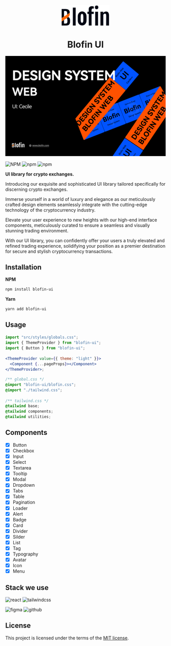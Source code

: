 <p align="center">
  <a href="https://blofin.com/" rel="noopener" target="_blank"><img width="150" src="/src/assets/logo.svg" alt="Blofin logo"></a>
</p>

<h1 align="center">Blofin UI</h1>

![cover](./src/assets/cover.png)

![NPM](https://img.shields.io/npm/l/blofin-ui)
![npm](https://img.shields.io/npm/v/blofin-ui)
![npm](https://img.shields.io/npm/dt/blofin-ui)

**UI library for crypto exchanges.**

Introducing our exquisite and sophisticated UI library tailored specifically for discerning crypto exchanges.

Immerse yourself in a world of luxury and elegance as our meticulously crafted design elements seamlessly integrate with the cutting-edge technology of the cryptocurrency industry.

Elevate your user experience to new heights with our high-end interface components, meticulously curated to ensure a seamless and visually stunning trading environment.

With our UI library, you can confidently offer your users a truly elevated and refined trading experience, solidifying your position as a premier destination for secure and stylish cryptocurrency transactions.

## Installation

**NPM**

```bash
npm install blofin-ui
```

**Yarn**

```bash
yarn add blofin-ui
```

## Usage

```jsx
import "src/styles/globals.css";
import { ThemeProvider } from "blofin-ui";
import { Button } from "blofin-ui";

<ThemeProvider value={{ theme: "light" }}>
  <Component {...pageProps}></Component>
</ThemeProvider>;
```

```css
/** global.css */
@import "blofin-ui/blofin.css";
@import "./tailwind.css";

/** tailwind.css */
@tailwind base;
@tailwind components;
@tailwind utilities;
```

## Components

- [x] Button
- [x] Checkbox
- [x] Input
- [x] Select
- [x] Textarea
- [x] Tooltip
- [x] Modal
- [x] Dropdown
- [x] Tabs
- [x] Table
- [x] Pagination
- [x] Loader
- [x] Alert
- [x] Badge
- [x] Card
- [x] Divider
- [x] Silder
- [x] List
- [x] Tag
- [x] Typography
- [x] Avatar
- [x] Icon
- [x] Menu

## Stack we use

![react](https://img.shields.io/badge/React-20232A?style=for-the-badge&logo=react&logoColor=61DAFB)
![tailwindcss](https://img.shields.io/badge/Tailwind_CSS-38B2AC?style=for-the-badge&logo=tailwind-css&logoColor=white)

![figma](https://img.shields.io/badge/Figma-F24E1E?style=for-the-badge&logo=figma&logoColor=white)
![github](https://img.shields.io/badge/GitHub-100000?style=for-the-badge&logo=github&logoColor=white)

## License

This project is licensed under the terms of the
[MIT license](/LICENSE).
